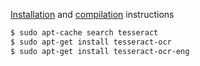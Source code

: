 [Installation](https://github.com/tesseract-ocr/tesseract) and [compilation](https://github.com/tesseract-ocr/tesseract/wiki/Compiling) instructions

```bash
$ sudo apt-cache search tesseract
$ sudo apt-get install tesseract-ocr
$ sudo apt-get install tesseract-ocr-eng




```